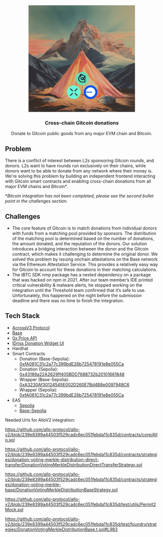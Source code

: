 <br/>
<div align="center">
  <a>
    <img src="app/src/static/images/Cross-chain_Gitcoin_Donations.png" width="350">
  </a>
  <h3 align="center">Cross-chain Gitcoin donations</h3>
  <p align="center">
Donate to Gitcoin public goods from any major EVM chain and Bitcoin.
  </p>
</div>

## Problem
There is a conflict of interest between L2s sponsoring Gitcoin rounds, and donors. L2s want to have rounds run exclusively on their chains, while donors want to be able to donate from any network where their money is. We're solving this problem by building an independent frontend interacting with Gitcoin smart contracts and enabling cross-chain donations from all major EVM chains and Bitcoin*.

**Bitcoin integration has not been completed, please see the second bullet point in the challenges section.*

## Challenges
- The core feature of Gitcoin is to match donations from individual donors with funds from a matching pool provided by sponsors. The distribution of the matching pool is determined based on the number of donations, the amount donated, and the reputation of the donors. Our solution introduces a bridging interaction between the donor and the Gitcoin contract, which makes it challenging to determine the original donor. We solved this problem by issuing onchain attestations on the Base network via the Ethereum Attestation Service. This provides a relatively easy way for Gitcoin to account for these donations in their matching calculations.
- The tBTC SDK nmp package has a nested dependency on a package that was hacked on npm in 2021. After our team member’s IDE printed critical vulnerability & malware alerts, he stopped working on the integration until the Threshold team confirmed that it’s safe to use. Unfortunately, this happened on the night before the submission deadline and there was no time to finish the integration.

## Tech Stack

- [AcrossV3 Protocol](https://across.to/)
- [Base](https://www.base.org/)
- [0x Price API](https://0x.org/docs/category/price-api)
- [IDriss Donation Widget UI](https://www.idriss.xyz/)
- Hardhat
- Smart Contracts
  - Donation (Base-Sepolia): [0xfA081C31c2a77c399bdE26b725478191e8e055Ca](https://sepolia.basescan.org/address/0xfA081C31c2a77c399bdE26b725478191e8e055Ca)
  - Donation (Sepolia): [0x43189a22A2629ff405BDD7688732b20101661848](https://sepolia.etherscan.io/address/0x43189a22A2629ff405BDD7688732b20101661848)
  - Wrapper (Base-Sepolia): [0xA3230Af30124545E002D260E7Bd4B8e0097948C6](https://sepolia.basescan.org/address/0xA3230Af30124545E002D260E7Bd4B8e0097948C6)
  - Wrapper (Sepolia): [0xfA081C31c2a77c399bdE26b725478191e8e055Ca](https://sepolia.etherscan.io/address/0xfA081C31c2a77c399bdE26b725478191e8e055Ca)
- EAS
  - [Sepolia](https://sepolia.easscan.org/schema/view/0xddb57ed77bc6860ea21047da3e8609c24a43718376587e4bb61d916011d2a6ca)
  - [Base-Sepolia](https://base-sepolia.easscan.org/schema/view/0xae11a756694e3cf5292b4cb1e3f575acf35c1c0ecda04d188f857c2ac940dd2c)


Needed Urls for AlloV2 integration:

https://github.com/allo-protocol/allo-v2/blob/239e8399a44503f529cadc6ec051febda11c835d/contracts/core/Allo.sol

https://github.com/allo-protocol/allo-v2/blob/239e8399a44503f529cadc6ec051febda11c835d/contracts/strategies/donation-voting-merkle-distribution-direct-transfer/DonationVotingMerkleDistributionDirectTransferStrategy.sol

https://github.com/allo-protocol/allo-v2/blob/239e8399a44503f529cadc6ec051febda11c835d/contracts/strategies/donation-voting-merkle-base/DonationVotingMerkleDistributionBaseStrategy.sol

https://github.com/allo-protocol/allo-v2/blob/239e8399a44503f529cadc6ec051febda11c835d/test/utils/Permit2Mock.sol

https://github.com/allo-protocol/allo-v2/blob/239e8399a44503f529cadc6ec051febda11c835d/test/foundry/strategies/DonationVotingMerkleDistributionBase.t.sol#L983